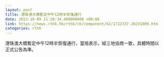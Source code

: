 ```yaml
---
layout: post
title: 港珠澳大橋暫定中午12時半恢復通行
date: 2023-10-09 11:50:34.000000000 +08:00
link: https://news.rthk.hk/rthk/ch/component/k2/1722337-20231009.htm
categories: rthk
---
```


港珠澳大橋暫定中午12時半恢復通行，當局表示，經三地協商一致，具體時間以正式公告為準。
